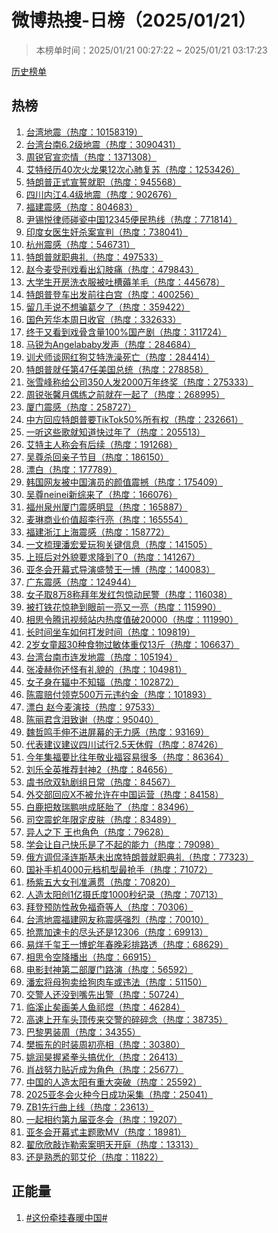 <h1>
微博热搜-日榜（2025/01/21）
</h1>
<blockquote>
<p>
本榜单时间：2025/01/21 00:27:22 ~ 2025/01/21 03:17:23
</p>
</blockquote>
<p>
<a href="https://github.com/daifee/weibo-hot-search/tree/main/archives/daily">历史榜单</a>
</p>
<h2>
热榜
</h2>
<ol>

<li>
<a href="https://s.weibo.com/weibo?q=%23%E5%8F%B0%E6%B9%BE%E5%9C%B0%E9%9C%87%23" target="weibo">
台湾地震（热度：10158319）
</a>
</li>

<li>
<a href="https://s.weibo.com/weibo?q=%23%E5%8F%B0%E6%B9%BE%E5%8F%B0%E5%8D%976.2%E7%BA%A7%E5%9C%B0%E9%9C%87%23" target="weibo">
台湾台南6.2级地震（热度：3090431）
</a>
</li>

<li>
<a href="https://s.weibo.com/weibo?q=%23%E5%91%A8%E9%94%90%E5%AE%98%E5%AE%A3%E6%81%8B%E6%83%85%23" target="weibo">
周锐官宣恋情（热度：1371308）
</a>
</li>

<li>
<a href="https://s.weibo.com/weibo?q=%23%E8%89%BE%E7%89%B9%E7%BB%8F%E5%8E%8640%E6%AC%A1%E7%81%AB%E9%BE%99%E6%9E%9C12%E6%AC%A1%E5%BF%83%E8%82%BA%E5%A4%8D%E8%8B%8F%23" target="weibo">
艾特经历40次火龙果12次心肺复苏（热度：1253426）
</a>
</li>

<li>
<a href="https://s.weibo.com/weibo?q=%23%E7%89%B9%E6%9C%97%E6%99%AE%E6%AD%A3%E5%BC%8F%E5%AE%A3%E8%AA%93%E5%B0%B1%E8%81%8C%23" target="weibo">
特朗普正式宣誓就职（热度：945568）
</a>
</li>

<li>
<a href="https://s.weibo.com/weibo?q=%23%E5%9B%9B%E5%B7%9D%E5%86%85%E6%B1%9F4.4%E7%BA%A7%E5%9C%B0%E9%9C%87%23" target="weibo">
四川内江4.4级地震（热度：902676）
</a>
</li>

<li>
<a href="https://s.weibo.com/weibo?q=%23%E7%A6%8F%E5%BB%BA%E9%9C%87%E6%84%9F%23" target="weibo">
福建震感（热度：804683）
</a>
</li>

<li>
<a href="https://s.weibo.com/weibo?q=%23%E5%B0%B9%E9%94%A1%E6%82%A6%E5%BE%8B%E5%B8%88%E7%A2%B0%E7%93%B7%E4%B8%AD%E5%9B%BD12345%E4%BE%BF%E6%B0%91%E7%83%AD%E7%BA%BF%23" target="weibo">
尹锡悦律师碰瓷中国12345便民热线（热度：771814）
</a>
</li>

<li>
<a href="https://s.weibo.com/weibo?q=%23%E5%8D%B0%E5%BA%A6%E5%A5%B3%E5%8C%BB%E7%94%9F%E5%A5%B8%E6%9D%80%E6%A1%88%E5%AE%A3%E5%88%A4%23" target="weibo">
印度女医生奸杀案宣判（热度：738041）
</a>
</li>

<li>
<a href="https://s.weibo.com/weibo?q=%23%E6%9D%AD%E5%B7%9E%E9%9C%87%E6%84%9F%23" target="weibo">
杭州震感（热度：546731）
</a>
</li>

<li>
<a href="https://s.weibo.com/weibo?q=%23%E7%89%B9%E6%9C%97%E6%99%AE%E5%B0%B1%E8%81%8C%E5%85%B8%E7%A4%BC%23" target="weibo">
特朗普就职典礼（热度：497533）
</a>
</li>

<li>
<a href="https://s.weibo.com/weibo?q=%23%E8%B5%B5%E4%BB%8A%E9%BA%A6%E5%8F%97%E5%88%91%E6%88%8F%E7%9C%8B%E5%87%BA%E5%B9%BB%E8%82%A2%E7%97%9B%23" target="weibo">
赵今麦受刑戏看出幻肢痛（热度：479843）
</a>
</li>

<li>
<a href="https://s.weibo.com/weibo?q=%23%E5%A4%A7%E5%AD%A6%E7%94%9F%E5%BC%80%E6%88%BF%E6%B4%97%E8%A1%A3%E6%9C%8D%E8%A2%AB%E5%90%90%E6%A7%BD%E8%96%85%E7%BE%8A%E6%AF%9B%23" target="weibo">
大学生开房洗衣服被吐槽薅羊毛（热度：445678）
</a>
</li>

<li>
<a href="https://s.weibo.com/weibo?q=%23%E7%89%B9%E6%9C%97%E6%99%AE%E7%99%BB%E8%BD%A6%E5%87%BA%E5%8F%91%E5%89%8D%E5%BE%80%E7%99%BD%E5%AE%AB%23" target="weibo">
特朗普登车出发前往白宫（热度：400256）
</a>
</li>

<li>
<a href="https://s.weibo.com/weibo?q=%23%E7%95%99%E5%87%A0%E6%89%8B%E8%AF%B4%E4%B8%8D%E6%83%B3%E9%AA%97%E8%91%9B%E5%A4%95%E4%BA%86%23" target="weibo">
留几手说不想骗葛夕了（热度：359422）
</a>
</li>

<li>
<a href="https://s.weibo.com/weibo?q=%23%E5%9B%BD%E8%89%B2%E8%8A%B3%E5%8D%8E%E6%9C%AC%E5%91%A8%E6%97%A5%E6%94%B6%E5%AE%98%23" target="weibo">
国色芳华本周日收官（热度：332633）
</a>
</li>

<li>
<a href="https://s.weibo.com/weibo?q=%23%E7%BB%88%E4%BA%8E%E5%8F%88%E7%9C%8B%E5%88%B0%E6%88%8F%E9%AA%A8%E5%90%AB%E9%87%8F100%25%E5%9B%BD%E4%BA%A7%E5%89%A7%23" target="weibo">
终于又看到戏骨含量100%国产剧（热度：311724）
</a>
</li>

<li>
<a href="https://s.weibo.com/weibo?q=%23%E9%A9%AC%E9%94%90%E4%B8%BAAngelababy%E5%8F%91%E5%A3%B0%23" target="weibo">
马锐为Angelababy发声（热度：284684）
</a>
</li>

<li>
<a href="https://s.weibo.com/weibo?q=%23%E8%AE%AD%E7%8A%AC%E5%B8%88%E8%B0%88%E7%BD%91%E7%BA%A2%E7%8B%97%E8%89%BE%E7%89%B9%E6%B4%97%E6%BE%A1%E6%AD%BB%E4%BA%A1%23" target="weibo">
训犬师谈网红狗艾特洗澡死亡（热度：284414）
</a>
</li>

<li>
<a href="https://s.weibo.com/weibo?q=%23%E7%89%B9%E6%9C%97%E6%99%AE%E5%B0%B1%E4%BB%BB%E7%AC%AC47%E4%BB%BB%E7%BE%8E%E5%9B%BD%E6%80%BB%E7%BB%9F%23" target="weibo">
特朗普就任第47任美国总统（热度：278858）
</a>
</li>

<li>
<a href="https://s.weibo.com/weibo?q=%23%E5%BC%A0%E9%9B%AA%E5%B3%B0%E7%A7%B0%E7%BB%99%E5%85%AC%E5%8F%B8350%E4%BA%BA%E5%8F%912000%E4%B8%87%E5%B9%B4%E7%BB%88%E5%A5%96%23" target="weibo">
张雪峰称给公司350人发2000万年终奖（热度：275333）
</a>
</li>

<li>
<a href="https://s.weibo.com/weibo?q=%23%E5%91%A8%E9%94%90%E5%BC%A0%E9%A6%A8%E6%9C%88%E5%81%B6%E7%BB%83%E4%B9%8B%E5%89%8D%E5%B0%B1%E5%9C%A8%E4%B8%80%E8%B5%B7%E4%BA%86%23" target="weibo">
周锐张馨月偶练之前就在一起了（热度：268995）
</a>
</li>

<li>
<a href="https://s.weibo.com/weibo?q=%23%E5%8E%A6%E9%97%A8%E9%9C%87%E6%84%9F%23" target="weibo">
厦门震感（热度：258727）
</a>
</li>

<li>
<a href="https://s.weibo.com/weibo?q=%23%E4%B8%AD%E6%96%B9%E5%9B%9E%E5%BA%94%E7%89%B9%E6%9C%97%E6%99%AE%E8%A6%81TikTok50%25%E6%89%80%E6%9C%89%E6%9D%83%23" target="weibo">
中方回应特朗普要TikTok50%所有权（热度：232661）
</a>
</li>

<li>
<a href="https://s.weibo.com/weibo?q=%23%E4%B8%80%E5%90%AC%E8%BF%99%E4%BA%9B%E6%AD%8C%E5%B0%B1%E7%9F%A5%E9%81%93%E5%BF%AB%E8%BF%87%E5%B9%B4%E4%BA%86%23" target="weibo">
一听这些歌就知道快过年了（热度：205513）
</a>
</li>

<li>
<a href="https://s.weibo.com/weibo?q=%23%E8%89%BE%E7%89%B9%E4%B8%BB%E4%BA%BA%E7%A7%B0%E4%BC%9A%E6%9C%89%E5%90%8E%E7%BB%AD%23" target="weibo">
艾特主人称会有后续（热度：191268）
</a>
</li>

<li>
<a href="https://s.weibo.com/weibo?q=%23%E5%90%B4%E5%B0%8A%E6%9D%80%E5%9B%9E%E4%BA%B2%E5%AD%90%E8%8A%82%E7%9B%AE%23" target="weibo">
吴尊杀回亲子节目（热度：186150）
</a>
</li>

<li>
<a href="https://s.weibo.com/weibo?q=%23%E6%BC%82%E7%99%BD%23" target="weibo">
漂白（热度：177789）
</a>
</li>

<li>
<a href="https://s.weibo.com/weibo?q=%23%E9%9F%A9%E5%9B%BD%E7%BD%91%E5%8F%8B%E8%A2%AB%E4%B8%AD%E5%9B%BD%E6%BC%94%E5%91%98%E7%9A%84%E9%A2%9C%E5%80%BC%E9%9C%87%E6%92%BC%23" target="weibo">
韩国网友被中国演员的颜值震撼（热度：175409）
</a>
</li>

<li>
<a href="https://s.weibo.com/weibo?q=%23%E5%90%B4%E5%B0%8Aneinei%E6%96%B0%E7%BB%BC%E6%9D%A5%E4%BA%86%23" target="weibo">
吴尊neinei新综来了（热度：166076）
</a>
</li>

<li>
<a href="https://s.weibo.com/weibo?q=%23%E7%A6%8F%E5%B7%9E%E6%B3%89%E5%B7%9E%E5%8E%A6%E9%97%A8%E9%9C%87%E6%84%9F%E6%98%8E%E6%98%BE%23" target="weibo">
福州泉州厦门震感明显（热度：165887）
</a>
</li>

<li>
<a href="https://s.weibo.com/weibo?q=%23%E9%BA%A6%E7%90%B3%E5%95%86%E4%B8%9A%E4%BB%B7%E5%80%BC%E8%B6%85%E6%9D%8E%E8%A1%8C%E4%BA%AE%23" target="weibo">
麦琳商业价值超李行亮（热度：165554）
</a>
</li>

<li>
<a href="https://s.weibo.com/weibo?q=%23%E7%A6%8F%E5%BB%BA%E6%B5%99%E6%B1%9F%E4%B8%8A%E6%B5%B7%E9%9C%87%E6%84%9F%23" target="weibo">
福建浙江上海震感（热度：158772）
</a>
</li>

<li>
<a href="https://s.weibo.com/weibo?q=%23%E4%B8%80%E6%96%87%E6%A2%B3%E7%90%86%E6%BD%98%E5%AE%8F%E7%88%B1%E7%8E%A9%E7%8B%97%E5%85%B3%E9%94%AE%E4%BF%A1%E6%81%AF%23" target="weibo">
一文梳理潘宏爱玩狗关键信息（热度：141505）
</a>
</li>

<li>
<a href="https://s.weibo.com/weibo?q=%23%E4%B8%8A%E7%8F%AD%E5%90%8E%E5%AF%B9%E5%A4%96%E8%B2%8C%E8%A6%81%E6%B1%82%E9%99%8D%E5%88%B0%E4%BA%860%23" target="weibo">
上班后对外貌要求降到了0（热度：141267）
</a>
</li>

<li>
<a href="https://s.weibo.com/weibo?q=%23%E4%BA%9A%E5%86%AC%E4%BC%9A%E5%BC%80%E5%B9%95%E5%BC%8F%E5%AF%BC%E6%BC%94%E7%9B%9B%E8%B5%9E%E7%8E%8B%E4%B8%80%E5%8D%9A%23" target="weibo">
亚冬会开幕式导演盛赞王一博（热度：140083）
</a>
</li>

<li>
<a href="https://s.weibo.com/weibo?q=%23%E5%B9%BF%E4%B8%9C%E9%9C%87%E6%84%9F%23" target="weibo">
广东震感（热度：124944）
</a>
</li>

<li>
<a href="https://s.weibo.com/weibo?q=%23%E5%A5%B3%E5%AD%90%E5%8F%968%E4%B8%878%E7%A7%B0%E6%8B%9C%E5%B9%B4%E5%8F%91%E7%BA%A2%E5%8C%85%E6%83%8A%E5%8A%A8%E6%B0%91%E8%AD%A6%23" target="weibo">
女子取8万8称拜年发红包惊动民警（热度：116038）
</a>
</li>

<li>
<a href="https://s.weibo.com/weibo?q=%23%E8%A2%AB%E6%89%93%E9%93%81%E8%8A%B1%E6%83%8A%E8%89%B3%E5%88%B0%E7%9C%BC%E5%89%8D%E4%B8%80%E4%BA%AE%E5%8F%88%E4%B8%80%E4%BA%AE%23" target="weibo">
被打铁花惊艳到眼前一亮又一亮（热度：115990）
</a>
</li>

<li>
<a href="https://s.weibo.com/weibo?q=%23%E7%9B%B8%E6%80%9D%E4%BB%A4%E8%85%BE%E8%AE%AF%E8%A7%86%E9%A2%91%E7%AB%99%E5%86%85%E7%83%AD%E5%BA%A6%E5%80%BC%E7%A0%B420000%23" target="weibo">
相思令腾讯视频站内热度值破20000（热度：111990）
</a>
</li>

<li>
<a href="https://s.weibo.com/weibo?q=%23%E9%95%BF%E6%97%B6%E9%97%B4%E5%9D%90%E8%BD%A6%E5%A6%82%E4%BD%95%E6%89%93%E5%8F%91%E6%97%B6%E9%97%B4%23" target="weibo">
长时间坐车如何打发时间（热度：109819）
</a>
</li>

<li>
<a href="https://s.weibo.com/weibo?q=%232%E5%B2%81%E5%A5%B3%E7%AB%A5%E8%B6%8530%E7%A7%8D%E9%A3%9F%E7%89%A9%E8%BF%87%E6%95%8F%E4%BD%93%E9%87%8D%E4%BB%8513%E6%96%A4%23" target="weibo">
2岁女童超30种食物过敏体重仅13斤（热度：106637）
</a>
</li>

<li>
<a href="https://s.weibo.com/weibo?q=%23%E5%8F%B0%E6%B9%BE%E5%8F%B0%E5%8D%97%E5%B8%82%E8%BF%9E%E5%8F%91%E5%9C%B0%E9%9C%87%23" target="weibo">
台湾台南市连发地震（热度：105194）
</a>
</li>

<li>
<a href="https://s.weibo.com/weibo?q=%23%E5%BC%A0%E5%87%8C%E8%B5%AB%E4%BD%A0%E8%BF%98%E6%80%AA%E6%9C%89%E7%A4%BC%E8%B2%8C%E7%9A%84%23" target="weibo">
张凌赫你还怪有礼貌的（热度：104981）
</a>
</li>

<li>
<a href="https://s.weibo.com/weibo?q=%23%E5%A5%B3%E5%AD%90%E8%BA%AB%E5%9C%A8%E8%BE%90%E4%B8%AD%E4%B8%8D%E7%9F%A5%E8%BE%90%23" target="weibo">
女子身在辐中不知辐（热度：102872）
</a>
</li>

<li>
<a href="https://s.weibo.com/weibo?q=%23%E9%99%88%E9%9C%87%E8%B5%94%E4%BB%98%E9%A2%86%E5%85%8B500%E4%B8%87%E5%85%83%E8%BF%9D%E7%BA%A6%E9%87%91%23" target="weibo">
陈震赔付领克500万元违约金（热度：101893）
</a>
</li>

<li>
<a href="https://s.weibo.com/weibo?q=%23%E6%BC%82%E7%99%BD%20%E8%B5%B5%E4%BB%8A%E9%BA%A6%E6%BC%94%E6%8A%80%23" target="weibo">
漂白 赵今麦演技（热度：97533）
</a>
</li>

<li>
<a href="https://s.weibo.com/weibo?q=%23%E9%99%88%E4%B8%BD%E5%90%9B%E5%90%AB%E6%B3%AA%E8%87%B4%E8%B0%A2%23" target="weibo">
陈丽君含泪致谢（热度：95040）
</a>
</li>

<li>
<a href="https://s.weibo.com/weibo?q=%23%E9%AD%8F%E5%93%B2%E9%B8%A3%E6%89%8B%E4%BC%B8%E4%B8%8D%E8%BF%9B%E5%B1%8F%E5%B9%95%E7%9A%84%E6%97%A0%E5%8A%9B%E6%84%9F%23" target="weibo">
魏哲鸣手伸不进屏幕的无力感（热度：93169）
</a>
</li>

<li>
<a href="https://s.weibo.com/weibo?q=%23%E4%BB%A3%E8%A1%A8%E5%BB%BA%E8%AE%AE%E5%BB%BA%E8%AE%AE%E5%9B%9B%E5%B7%9D%E8%AF%95%E8%A1%8C2.5%E5%A4%A9%E4%BC%91%E5%81%87%23" target="weibo">
代表建议建议四川试行2.5天休假（热度：87426）
</a>
</li>

<li>
<a href="https://s.weibo.com/weibo?q=%23%E4%BB%8A%E5%B9%B4%E9%9B%86%E7%A6%8F%E8%A6%81%E6%AF%94%E5%BE%80%E5%B9%B4%E6%95%AC%E4%B8%9A%E7%A6%8F%E5%AE%B9%E6%98%93%E5%BE%88%E5%A4%9A%23" target="weibo">
今年集福要比往年敬业福容易很多（热度：86364）
</a>
</li>

<li>
<a href="https://s.weibo.com/weibo?q=%23%E5%88%98%E4%B9%90%E5%85%A8%E8%8B%B1%E6%8E%A8%E8%8D%90%E5%B0%81%E7%A5%9E2%23" target="weibo">
刘乐全英推荐封神2（热度：84656）
</a>
</li>

<li>
<a href="https://s.weibo.com/weibo?q=%23%E8%99%9E%E4%B9%A6%E6%AC%A3%E5%8F%8C%E8%BD%A8%E5%89%A7%E7%BB%84%E6%97%A5%E5%B8%B8%23" target="weibo">
虞书欣双轨剧组日常（热度：84567）
</a>
</li>

<li>
<a href="https://s.weibo.com/weibo?q=%23%E5%A4%96%E4%BA%A4%E9%83%A8%E5%9B%9E%E5%BA%94X%E4%B8%8D%E8%A2%AB%E5%85%81%E8%AE%B8%E5%9C%A8%E4%B8%AD%E5%9B%BD%E8%BF%90%E8%90%A5%23" target="weibo">
外交部回应X不被允许在中国运营（热度：84158）
</a>
</li>

<li>
<a href="https://s.weibo.com/weibo?q=%23%E7%99%BD%E9%B9%BF%E6%8A%8A%E6%95%96%E7%91%9E%E9%B9%8F%E5%93%84%E6%88%90%E8%83%9A%E8%83%8E%E4%BA%86%23" target="weibo">
白鹿把敖瑞鹏哄成胚胎了（热度：83496）
</a>
</li>

<li>
<a href="https://s.weibo.com/weibo?q=%23%E5%8F%B8%E7%A9%BA%E9%9C%87%E8%9B%87%E5%B9%B4%E9%99%90%E5%AE%9A%E7%9A%AE%E8%82%A4%23" target="weibo">
司空震蛇年限定皮肤（热度：83489）
</a>
</li>

<li>
<a href="https://s.weibo.com/weibo?q=%23%E5%BC%82%E4%BA%BA%E4%B9%8B%E4%B8%8B%20%E7%8E%8B%E4%B9%9F%E8%A7%92%E8%89%B2%23" target="weibo">
异人之下 王也角色（热度：79628）
</a>
</li>

<li>
<a href="https://s.weibo.com/weibo?q=%23%E5%AD%A6%E4%BC%9A%E8%AE%A9%E8%87%AA%E5%B7%B1%E5%BF%AB%E4%B9%90%E6%98%AF%E4%BA%86%E4%B8%8D%E8%B5%B7%E7%9A%84%E8%83%BD%E5%8A%9B%23" target="weibo">
学会让自己快乐是了不起的能力（热度：79098）
</a>
</li>

<li>
<a href="https://s.weibo.com/weibo?q=%23%E4%BF%84%E6%96%B9%E8%B0%83%E4%BE%83%E6%B3%BD%E8%BF%9E%E6%96%AF%E5%9F%BA%E6%9C%AA%E5%87%BA%E5%B8%AD%E7%89%B9%E6%9C%97%E6%99%AE%E5%B0%B1%E8%81%8C%E5%85%B8%E7%A4%BC%23" target="weibo">
俄方调侃泽连斯基未出席特朗普就职典礼（热度：77323）
</a>
</li>

<li>
<a href="https://s.weibo.com/weibo?q=%23%E5%9B%BD%E8%A1%A5%E6%89%8B%E6%9C%BA4000%E5%85%83%E6%A1%A3%E6%9C%BA%E5%9E%8B%E6%9C%80%E6%8A%A2%E6%89%8B%23" target="weibo">
国补手机4000元档机型最抢手（热度：71072）
</a>
</li>

<li>
<a href="https://s.weibo.com/weibo?q=%23%E6%9D%A8%E7%B4%AB%E4%BA%94%E5%A4%A7%E5%A5%B3%E5%88%8A%E5%87%86%E6%BB%A1%E8%B4%AF%23" target="weibo">
杨紫五大女刊准满贯（热度：70820）
</a>
</li>

<li>
<a href="https://s.weibo.com/weibo?q=%23%E4%BA%BA%E9%80%A0%E5%A4%AA%E9%98%B3%E5%88%9B1%E4%BA%BF%E6%91%84%E6%B0%8F%E5%BA%A61000%E7%A7%92%E7%BA%AA%E5%BD%95%23" target="weibo">
人造太阳创1亿摄氏度1000秒纪录（热度：70713）
</a>
</li>

<li>
<a href="https://s.weibo.com/weibo?q=%23%E6%8B%9C%E7%99%BB%E9%A2%84%E9%98%B2%E6%80%A7%E8%B5%A6%E5%85%8D%E7%A6%8F%E5%A5%87%E7%AD%89%E4%BA%BA%23" target="weibo">
拜登预防性赦免福奇等人（热度：70306）
</a>
</li>

<li>
<a href="https://s.weibo.com/weibo?q=%23%E5%8F%B0%E6%B9%BE%E5%9C%B0%E9%9C%87%E7%A6%8F%E5%BB%BA%E7%BD%91%E5%8F%8B%E7%A7%B0%E9%9C%87%E6%84%9F%E5%BC%BA%E7%83%88%23" target="weibo">
台湾地震福建网友称震感强烈（热度：70010）
</a>
</li>

<li>
<a href="https://s.weibo.com/weibo?q=%23%E6%8A%A2%E7%A5%A8%E5%8A%A0%E9%80%9F%E5%8D%A1%E7%9A%84%E5%B0%BD%E5%A4%B4%E8%BF%98%E6%98%AF12306%23" target="weibo">
抢票加速卡的尽头还是12306（热度：69913）
</a>
</li>

<li>
<a href="https://s.weibo.com/weibo?q=%23%E6%98%93%E7%83%8A%E5%8D%83%E7%8E%BA%E7%8E%8B%E4%B8%80%E5%8D%9A%E8%9B%87%E5%B9%B4%E6%98%A5%E6%99%9A%E5%BD%A9%E6%8E%92%E8%B7%AF%E9%80%8F%23" target="weibo">
易烊千玺王一博蛇年春晚彩排路透（热度：68629）
</a>
</li>

<li>
<a href="https://s.weibo.com/weibo?q=%23%E7%9B%B8%E6%80%9D%E4%BB%A4%E7%A9%BA%E9%99%8D%E6%92%AD%E5%87%BA%23" target="weibo">
相思令空降播出（热度：66915）
</a>
</li>

<li>
<a href="https://s.weibo.com/weibo?q=%23%E7%94%B5%E5%BD%B1%E5%B0%81%E7%A5%9E%E7%AC%AC%E4%BA%8C%E9%83%A8%E5%8E%A6%E9%97%A8%E8%B7%AF%E6%BC%94%23" target="weibo">
电影封神第二部厦门路演（热度：56592）
</a>
</li>

<li>
<a href="https://s.weibo.com/weibo?q=%23%E6%BD%98%E5%AE%8F%E5%B0%86%E6%AF%8D%E7%8B%97%E5%8D%96%E7%BB%99%E7%8B%97%E8%82%89%E8%BD%A6%E6%88%96%E8%BF%9D%E6%B3%95%23" target="weibo">
潘宏将母狗卖给狗肉车或违法（热度：51150）
</a>
</li>

<li>
<a href="https://s.weibo.com/weibo?q=%23%E4%BA%A4%E8%AD%A6%E4%BA%BA%E8%BF%98%E6%B2%A1%E5%88%B0%E5%98%B4%E5%85%88%E5%87%BA%E8%AD%A6%23" target="weibo">
交警人还没到嘴先出警（热度：50724）
</a>
</li>

<li>
<a href="https://s.weibo.com/weibo?q=%23%E4%B8%B4%E6%BA%AA%E6%AD%A2%E7%9F%A3%E7%94%BB%E7%BE%8E%E4%BA%BA%E9%B1%BC%E7%A5%81%E7%85%9C%23" target="weibo">
临溪止矣画美人鱼祁煜（热度：46284）
</a>
</li>

<li>
<a href="https://s.weibo.com/weibo?q=%23%E9%AB%98%E9%80%9F%E4%B8%8A%E5%BC%80%E8%BD%A6%E5%A4%B4%E9%A1%B6%E4%BC%A0%E6%9D%A5%E4%BA%A4%E8%AD%A6%E7%9A%84%E7%A2%8E%E7%A2%8E%E5%BF%B5%23" target="weibo">
高速上开车头顶传来交警的碎碎念（热度：38735）
</a>
</li>

<li>
<a href="https://s.weibo.com/weibo?q=%23%E5%B7%B4%E9%BB%8E%E7%94%B7%E8%A3%85%E5%91%A8%23" target="weibo">
巴黎男装周（热度：34355）
</a>
</li>

<li>
<a href="https://s.weibo.com/weibo?q=%23%E6%A8%8A%E6%8C%AF%E4%B8%9C%E7%9A%84%E6%97%B6%E8%A3%85%E5%91%A8%E5%88%9D%E4%BA%AE%E7%9B%B8%23" target="weibo">
樊振东的时装周初亮相（热度：30380）
</a>
</li>

<li>
<a href="https://s.weibo.com/weibo?q=%23%E5%A7%9A%E6%B6%A6%E6%98%8A%E6%8F%A1%E7%B4%A7%E6%8B%B3%E5%A4%B4%E6%90%9E%E4%BC%98%E5%8C%96%23" target="weibo">
姚润昊握紧拳头搞优化（热度：26413）
</a>
</li>

<li>
<a href="https://s.weibo.com/weibo?q=%23%E8%82%96%E6%88%98%E5%8A%AA%E5%8A%9B%E8%B4%B4%E8%BF%91%E6%88%90%E4%B8%BA%E8%A7%92%E8%89%B2%23" target="weibo">
肖战努力贴近成为角色（热度：25677）
</a>
</li>

<li>
<a href="https://s.weibo.com/weibo?q=%23%E4%B8%AD%E5%9B%BD%E7%9A%84%E4%BA%BA%E9%80%A0%E5%A4%AA%E9%98%B3%E6%9C%89%E9%87%8D%E5%A4%A7%E7%AA%81%E7%A0%B4%23" target="weibo">
中国的人造太阳有重大突破（热度：25592）
</a>
</li>

<li>
<a href="https://s.weibo.com/weibo?q=%232025%E4%BA%9A%E5%86%AC%E4%BC%9A%E7%81%AB%E7%A7%8D%E4%BB%8A%E6%97%A5%E6%88%90%E5%8A%9F%E9%87%87%E9%9B%86%23" target="weibo">
2025亚冬会火种今日成功采集（热度：25041）
</a>
</li>

<li>
<a href="https://s.weibo.com/weibo?q=%23ZB1%E5%85%88%E8%A1%8C%E6%9B%B2%E4%B8%8A%E7%BA%BF%23" target="weibo">
ZB1先行曲上线（热度：23613）
</a>
</li>

<li>
<a href="https://s.weibo.com/weibo?q=%23%E4%B8%80%E8%B5%B7%E7%9B%B8%E7%BA%A6%E7%AC%AC%E4%B9%9D%E5%B1%8A%E4%BA%9A%E5%86%AC%E4%BC%9A%23" target="weibo">
一起相约第九届亚冬会（热度：19207）
</a>
</li>

<li>
<a href="https://s.weibo.com/weibo?q=%23%E4%BA%9A%E5%86%AC%E4%BC%9A%E5%BC%80%E5%B9%95%E5%BC%8F%E4%B8%BB%E9%A2%98%E6%AD%8CMV%23" target="weibo">
亚冬会开幕式主题歌MV（热度：18981）
</a>
</li>

<li>
<a href="https://s.weibo.com/weibo?q=%23%E7%BF%9F%E6%AC%A3%E6%AC%A3%E6%95%B2%E8%AF%88%E5%8B%92%E7%B4%A2%E6%A1%88%E6%98%8E%E5%A4%A9%E5%BC%80%E5%BA%AD%23" target="weibo">
翟欣欣敲诈勒索案明天开庭（热度：13313）
</a>
</li>

<li>
<a href="https://s.weibo.com/weibo?q=%23%E8%BF%98%E6%98%AF%E7%86%9F%E6%82%89%E7%9A%84%E9%83%AD%E8%89%BE%E4%BC%A6%23" target="weibo">
还是熟悉的郭艾伦（热度：11822）
</a>
</li>

</ol>
<h2>
正能量
</h2>
<ol>

<li>
<a href="https://s.weibo.com/weibo?q=%23%23%E8%BF%99%E4%BB%BD%E7%89%B5%E6%8C%82%E6%98%A5%E6%9A%96%E4%B8%AD%E5%9B%BD%23%23" target="weibo">
#这份牵挂春暖中国#
</a>
</li>

</ol>